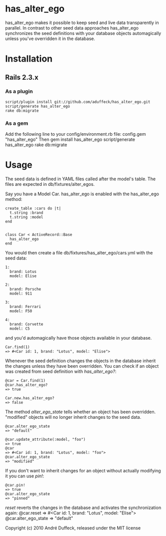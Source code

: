 # has_alter_ego

has_alter_ego makes it possible to keep seed and live data transparently in parallel. In contrast to other seed
data approaches has_alter_ego synchronizes the seed definitions with your database objects automagically unless you've
overridden it in the database.

# Installation

## Rails 2.3.x
### As a plugin
    script/plugin install git://github.com/aduffeck/has_alter_ego.git
    script/generate has_alter_ego
    rake db:migrate

### As a gem
Add the following line to your config/environment.rb file:
    config.gem "has_alter_ego"
Then
    gem install has_alter_ego
    script/generate has_alter_ego
    rake db:migrate

# Usage

The seed data is defined in YAML files called after the model's table. The files are expected in db/fixtures/alter_egos.

Say you have a Model Car. has_alter_ego is enabled with the has_alter_ego method:

    create_table :cars do |t|
      t.string :brand
      t.string :model
    end


    class Car < ActiveRecord::Base
      has_alter_ego
    end

You would then create a file db/fixtures/has_alter_ego/cars.yml with the seed data:

    1:
      brand: Lotus
      model: Elise

    2:
      brand: Porsche
      model: 911

    3:
      brand: Ferrari
      model: F50

    4:
      brand: Corvette
      model: C5

and you'd automagically have those objects available in your database.

    Car.find(1)
    => #<Car id: 1, brand: "Lotus", model: "Elise">

Whenever the seed definition changes the objects in the database inherit the changes unless they have been overridden.
You can check if an object was created from seed definition with *has_alter_ego?*:

    @car = Car.find(1)
    @car.has_alter_ego?
    => true

    Car.new.has_alter_ego?
    => false

The method *alter_ego_state* tells whether an object has been overridden. "modified" objects will no longer inherit
changes to the seed data.

    @car.alter_ego_state
    => "default"

    @car.update_attribute(:model, "foo")
    => true
    @car
    => #<Car id: 1, brand: "Lotus", model: "foo">
    @car.alter_ego_state
    => "modified"

If you don't want to inherit changes for an object without actually modifying it you can use *pin!*:

    @car.pin!
    => true
    @car.alter_ego_state
    => "pinned"


*reset* reverts the changes in the database and activates the synchronization again:
    @car.reset
    => #<Car id: 1, brand: "Lotus", model: "Elise">
    @car.alter_ego_state
    => "default"


Copyright (c) 2010 André Duffeck, released under the MIT license
